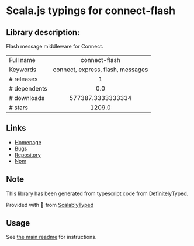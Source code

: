 
# Scala.js typings for connect-flash


## Library description:
Flash message middleware for Connect.

|                    |                 |
| ------------------ | :-------------: |
| Full name          | connect-flash |
| Keywords           | connect, express, flash, messages |
| # releases         | 1 |
| # dependents       | 0.0 |
| # downloads        | 577387.3333333334 |
| # stars            | 1209.0 |

## Links
- [Homepage](https://github.com/jaredhanson/connect-flash#readme)
- [Bugs](http://github.com/jaredhanson/connect-flash/issues)
- [Repository](https://github.com/jaredhanson/connect-flash)
- [Npm](https://www.npmjs.com/package/connect-flash)
    


## Note
This library has been generated from typescript code from [DefinitelyTyped](https://definitelytyped.org).

Provided with :purple_heart: from [ScalablyTyped](https://github.com/oyvindberg/ScalablyTyped)

## Usage
See [the main readme](../../readme.md) for instructions.


